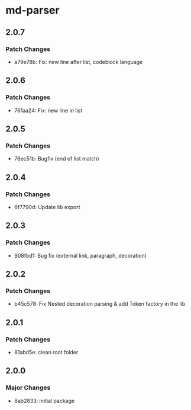 # md-parser

## 2.0.7

### Patch Changes

- a79e78b: Fix: new line after list, codeblock language

## 2.0.6

### Patch Changes

- 761aa24: Fix: new line in list

## 2.0.5

### Patch Changes

- 76ec51b: Bugfix (end of list match)

## 2.0.4

### Patch Changes

- 6f7790d: Update lib export

## 2.0.3

### Patch Changes

- 908fbd1: Bug fix (external link, paragraph, decoration)

## 2.0.2

### Patch Changes

- b45c578: Fix Nested decoration parsing & add Token factory in the lib

## 2.0.1

### Patch Changes

- 81abd5e: clean root folder

## 2.0.0

### Major Changes

- 8ab2833: initial package
